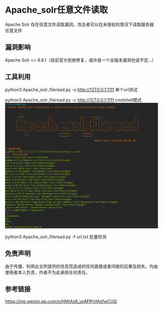# Apache_solr任意文件读取

Apache Solr 存在任意文件读取漏洞，攻击者可以在未授权的情况下读取服务器任意文件

## 漏洞影响

Apache Solr <= 8.8.1（目前官方拒绝修复，或许是一个全版本漏洞也说不定...）

## 工具利用

python3 Apache_solr_fileread.py -u http://127.0.0.1:1111 单个url测试

python3 Apache_solr_fileread.py -c http://127.0.0.1:1111 cmdshell模式
![exp](./exp.png)

python3 Apache_solr_fileread.py -f url.txt 批量检测

## 免责声明

由于传播、利用此文所提供的信息而造成的任何直接或者间接的后果及损失，均由使用者本人负责，作者不为此承担任何责任。

## 参考链接

https://mp.weixin.qq.com/s/HMtAz6_unM1PrjfAzfwCUQ
